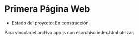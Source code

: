 <h1> Primera Página Web</h1>

- Estado del proyecto: En construcción

Para vincular el archivo app.js con el archivo index.html utilizar:

<script></script>
